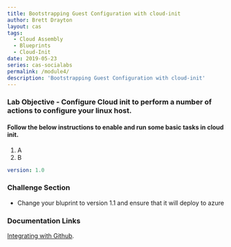 ```yaml
---
title: Bootstrapping Guest Configuration with cloud-init
author: Brett Drayton
layout: cas
tags:
  - Cloud Assembly
  - Blueprints
  - Cloud-Init
date: 2019-05-23
series: cas-socialabs
permalink: /module4/
description: 'Bootstrapping Guest Configuration with cloud-init'
---
```


### Lab Objective - Configure Cloud init to perform a number of actions to configure your linux host.

#### Follow the below instructions to enable and run some basic tasks in cloud init.

1. A
2. B

```yaml
version: 1.0

```


### Challenge Section
- Change your bluprint to version 1.1 and ensure that it will deploy to azure


### Documentation Links
[Integrating with Github](https://docs.vmware.com/en/VMware-Cloud-Assembly/services/Using-and-Managing/GUID-86778362-8C3B-4276-9F83-33E320EC960E.html).
